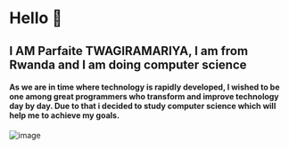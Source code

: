 # Hello 👋

## I AM Parfaite TWAGIRAMARIYA, I am from Rwanda and I am doing computer science

#### As we are in time where technology is rapidly developed, I wished to be one among great programmers who transform and improve technology day by day. Due to that i decided to study computer science which will help me to achieve my goals. 


![image](https://user-images.githubusercontent.com/105437186/176493101-49d6d5b8-5952-4b64-bd9a-df359ba64c09.png)



